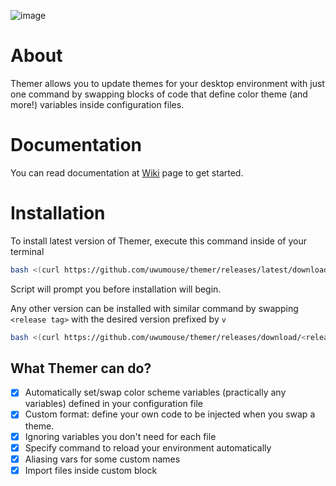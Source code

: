 ![image](https://user-images.githubusercontent.com/61386270/188315348-5b3979f5-1f18-4ee6-ad3f-0bbca8bdba63.png)

# About
Themer allows you to update themes for your desktop environment with just one command by swapping blocks of code that define color theme (and more!) variables inside configuration files. 

# Documentation
You can read documentation at [Wiki](https://github.com/uwumouse/themer/wiki) page to get started.

# Installation
To install latest version of Themer, execute this command inside of your terminal
```bash
bash <(curl https://github.com/uwumouse/themer/releases/latest/download/install.sh -L -s)
```
Script will prompt you before installation will begin.

Any other version can be installed with similar command by swapping `<release tag>` with the desired version prefixed by `v`
```bash
bash <(curl https://github.com/uwumouse/themer/releases/download/<release tag>/install.sh -L -s)
```

## What Themer can do?
- [X] Automatically set/swap color scheme variables (practically any variables) defined in your configuration file
- [X] Custom format: define your own code to be injected when you swap a theme.
- [X] Ignoring variables you don't need for each file
- [X] Specify command to reload your environment automatically
- [X] Aliasing vars for some custom names 
- [X] Import files inside custom block
